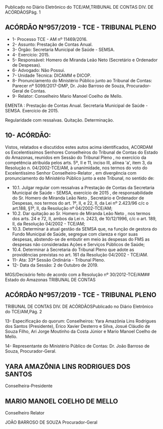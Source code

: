 Publicado  no  Diário  Eletrônico do TCE/AM,TRIBUNAL DE CONTAS DIV. DE ACÓRDÃOSPág. 1

## ACÓRDÃO Nº957/2019 - TCE - TRIBUNAL PLENO

- 1- Processo TCE - AM nº 11469/2016.
- 2- Assunto: Prestação de Contas Anual.
- 3- Órgão: Secretaria Municipal de Saúde - SEMSA.
- 4- Exercício: 2015.
- 5- Responsável: Homero de Miranda Leão Neto (Secretário e Ordenador de Despesas).
- 6- Advogado: Não Possui.
- 7- Unidade Técnica: DICAMM e DICOP.
- 8- Pronunciamento  do  Ministério  Público  junto  ao  Tribunal  de  Contas: Parecer  nº 5099/2017-DMP, Dr. João Barroso de Souza, Procurador-Geral de Contas.
- 9- Relator: Conselheiro Mario Manoel Coelho de Mello.

EMENTA :  Prestação  de  Contas  Anual.  Secretaria Municipal de Saúde - SEMSA. Exercício de 2015.

Regularidade com ressalvas. Quitação. Determinação.

## 10-  ACÓRDÃO:

Vistos, relatados e discutidos estes autos acima identificados, ACORDAM os Excelentíssimos Senhores Conselheiros do Tribunal de Contas do Estado do Amazonas, reunidos em Sessão do Tribunal Pleno , no exercício da competência atribuída pelos arts. 5º, II e 11, inciso III, alínea 'a', item 3, da Resolução n. 04/2002-TCE/AM, à unanimidade, nos termos do voto do Excelentíssimo Senhor Conselheiro-Relator , em divergência com pronunciamento do Ministério Público junto a este Tribunal, no sentido de:

- 10.1. Julgar regular com ressalvas a Prestação de Contas da Secretaria Municipal de Saúde - SEMSA, exercício de 2015 , de responsabilidade do Sr.  Homero de Miranda Leão Neto ,  Secretário  e  Ordenador  de Despesas, nos termos do art. 1º, II, e 22, II, da Lei nº 2.423/96 c/c o art.188, §1º, II, da Resolução nº 04/2002-TCE/AM;
- 10.2. Dar quitação ao Sr. Homero de Miranda Leão Neto , nos termos dos arts. 24 e 72, II, ambos da Lei n. 2423, de 10/12/1996, c/c o art. 189, II, da Resolução 04/2002 - TCE/AM;
- 10.3. Determinar à atual gestão da SEMSA que, na função de gestora do Fundo  Municipal  de  Saúde,  segregue  com  clareza  e  rigor  suas despesas, abstendo-se de embutir em meio às despesas do FMS as despesas não consideradas Ações e Serviços Públicos de Saúde;
- 10.4. Determinar à Secretaria do Tribunal Pleno que adote as providências previstas no art. 161 da Resolução 04/2002 - TCE/AM.
- 11-  Ata: 33ª Sessão Ordinária - Tribunal Pleno.
- 12-  Data da Sessão: 2 de Outubro de 2019.

MGS/Decisório feito de acordo com a Resolução nº 30/2012-TCE/AM## Estado do Amazonas TRIBUNAL DE CONTAS

## ACÓRDÃO Nº957/2019 - TCE - TRIBUNAL PLENO

TRIBUNAL DE CONTAS DIV. DE ACÓRDÃOSPublicado  no  Diário  Eletrônico do TCE/AM,Pág. 2

13-  Especificação  do  quorum: Conselheiros: Yara  Amazônia  Lins  Rodrigues  dos Santos (Presidente), Érico Xavier Desterro e Silva, Josué Cláudio de Souza Filho, Ari Jorge Moutinho da Costa Júnior e Mario Manoel Coelho de Mello.

14-  Representante  do  Ministério  Público  de  Contas: Dr. João  Barroso  de  Souza, Procurador-Geral.

## YARA AMAZÔNIA LINS RODRIGUES DOS SANTOS

Conselheira-Presidente

## MARIO MANOEL COELHO DE MELLO

Conselheiro Relator

JOÃO BARROSO DE SOUZA Procurador-Geral